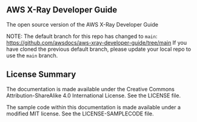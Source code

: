 ## AWS X-Ray Developer Guide

The open source version of the AWS X-Ray Developer Guide

NOTE: The default branch for this repo has changed to `main`: https://github.com/awsdocs/aws-xray-developer-guide/tree/main
If you have cloned the previous default branch, please update your local repo to use the `main` branch.

## License Summary

The documentation is made available under the Creative Commons Attribution-ShareAlike 4.0 International License. See the LICENSE file.

The sample code within this documentation is made available under a modified MIT license. See the LICENSE-SAMPLECODE file.
